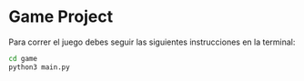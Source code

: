# Game Project

Para correr el juego debes seguir las siguientes instrucciones en la terminal:


```sh
cd game
python3 main.py
```

